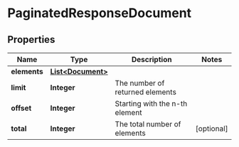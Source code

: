 
# PaginatedResponseDocument

## Properties
Name | Type | Description | Notes
------------ | ------------- | ------------- | -------------
**elements** | [**List&lt;Document&gt;**](Document.md) |  | 
**limit** | **Integer** | The number of returned elements | 
**offset** | **Integer** | Starting with the n-th element | 
**total** | **Integer** | The total number of elements |  [optional]



